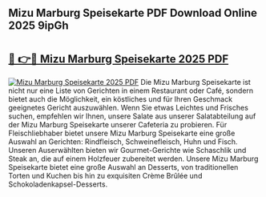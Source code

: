 ## Mizu Marburg Speisekarte PDF Download Online 2025 9ipGh

# <h2><a href="http://gcaoafc.nevu.top/?p=Mizu+Marburg+Speisekarte">🔗 👉🔴 Mizu Marburg Speisekarte 2025 PDF</a></h2>

[![Mizu Marburg Speisekarte 2025 PDF](https://i.imgur.com/dBaPXMq.png)](http://gcaoafc.nevu.top/?p=Mizu+Marburg+Speisekarte)
Die Mizu Marburg Speisekarte ist nicht nur eine Liste von Gerichten in einem Restaurant oder Café, sondern bietet auch die Möglichkeit, ein köstliches und für Ihren Geschmack geeignetes Gericht auszuwählen. Wenn Sie etwas Leichtes und Frisches suchen, empfehlen wir Ihnen, unsere Salate aus unserer Salatabteilung auf der Mizu Marburg Speisekarte unserer Cafeteria zu probieren. Für Fleischliebhaber bietet unsere Mizu Marburg Speisekarte eine große Auswahl an Gerichten: Rindfleisch, Schweinefleisch, Huhn und Fisch. Unseren Auserwählten bieten wir Gourmet-Gerichte wie Schaschlik und Steak an, die auf einem Holzfeuer zubereitet werden. Unsere Mizu Marburg Speisekarte bietet eine große Auswahl an Desserts, von traditionellen Torten und Kuchen bis hin zu exquisiten Crème Brûlée und Schokoladenkapsel-Desserts.
